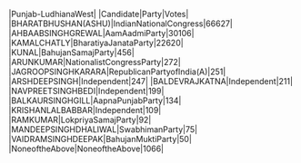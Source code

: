  
|Punjab-LudhianaWest|
|Candidate|Party|Votes|
|BHARATBHUSHAN(ASHU)|IndianNationalCongress|66627|
|AHBAABSINGHGREWAL|AamAadmiParty|30106|
|KAMALCHATLY|BharatiyaJanataParty|22620|
|KUNAL|BahujanSamajParty|456|
|ARUNKUMAR|NationalistCongressParty|272|
|JAGROOPSINGHKARARA|RepublicanPartyofIndia(A)|251|
|ARSHDEEPSINGH|Independent|247|
|BALDEVRAJKATNA|Independent|211|
|NAVPREETSINGHBEDI|Independent|199|
|BALKAURSINGHGILL|AapnaPunjabParty|134|
|KRISHANLALBABBAR|Independent|109|
|RAMKUMAR|LokpriyaSamajParty|92|
|MANDEEPSINGHDHALIWAL|SwabhimanParty|75|
|VAIDRAMSINGHDEEPAK|BahujanMuktiParty|50|
|NoneoftheAbove|NoneoftheAbove|1066|

